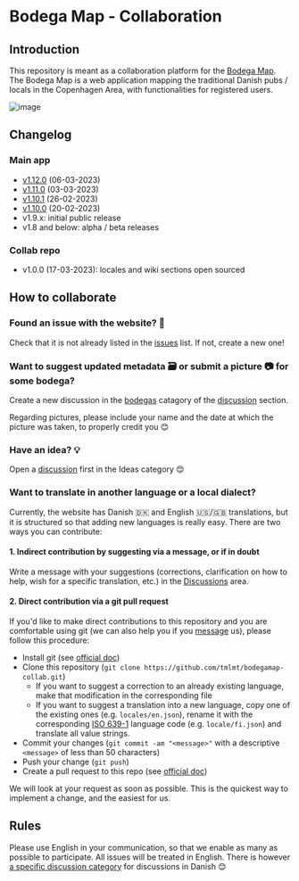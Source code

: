 # Bodega Map - Collaboration

## Introduction

This repository is meant as a collaboration platform for the [Bodega Map](https://www.bodegamap.com). The Bodega Map is a web application mapping the traditional Danish pubs / locals in the Copenhagen Area, with functionalities for registered users.

![image](https://user-images.githubusercontent.com/10244927/218881806-fdea9abe-1264-4ece-9d1c-c1b532c473f2.png)

## Changelog

### Main app

- [v1.12.0](https://github.com/tmlmt/bodegamap-collab/discussions/27) (06-03-2023)
- [v1.11.0](https://github.com/tmlmt/bodegamap-collab/discussions/26) (03-03-2023)
- [v1.10.1](https://github.com/tmlmt/bodegamap-collab/discussions/23) (26-02-2023)
- [v1.10.0](https://github.com/tmlmt/bodegamap-collab/discussions/21) (20-02-2023)
- v1.9.x: initial public release
- v1.8 and below: alpha / beta releases

### Collab repo

- v1.0.0 (17-03-2023): locales and wiki sections open sourced

## How to collaborate

### Found an issue with the website? 🐛

Check that it is not already listed in the [issues](https://github.com/tmlmt/bodegamap-collab/issues) list. If not, create a new one!

### Want to suggest updated metadata 🗃️ or submit a picture 📷 for some bodega?

Create a new discussion in the [bodegas](https://github.com/tmlmt/bodegamap-collab/discussions/categories/bodegas) catagory of the [discussion](https://github.com/tmlmt/bodegamap-collab/discussions) section.

Regarding pictures, please include your name and the date at which the picture was taken, to properly credit you 😊

### Have an idea? 💡

Open a [discussion](https://github.com/tmlmt/bodegamap-collab/discussions) first in the Ideas category 😊

### Want to translate in another language or a local dialect?

Currently, the website has Danish 🇩🇰 and English 🇺🇸/🇬🇧 translations, but it is structured so that adding new languages is really easy. There are two ways you can contribute:

#### 1. Indirect contribution by suggesting via a message, or if in doubt

Write a message with your suggestions (corrections, clarification on how to help, wish for a specific translation, etc.) in the [Discussions](https://github.com/tmlmt/bodegamap-collab/discussions) area.

#### 2. Direct contribution via a git pull request

If you'd like to make direct contributions to this repository and you are comfortable using git (we can also help you if you [message](https://github.com/tmlmt/bodegamap-collab/discussions) us), please follow this procedure:

- Install git (see [official doc](https://github.com/git-guides/install-git))
- Clone this repository (`git clone https://github.com/tmlmt/bodegamap-collab.git`)
  - If you want to suggest a correction to an already existing language, make that modification in the corresponding file
  - If you want to suggest a translation into a new language, copy one of the existing ones (e.g. `locales/en.json`), rename it with the corresponding [ISO 639-1](https://en.wikipedia.org/wiki/List_of_ISO_639-1_codes) language code (e.g. `locale/fi.json`) and translate all value strings.
- Commit your changes (`git commit -am "<message>"` with a descriptive `<message>` of less than 50 characters)
- Push your change (`git push`)
- Create a pull request to this repo (see [official doc](https://docs.github.com/en/pull-requests/collaborating-with-pull-requests/proposing-changes-to-your-work-with-pull-requests/creating-a-pull-request))

We will look at your request as soon as possible. This is the quickest way to implement a change, and the easiest for us.

## Rules

Please use English in your communication, so that we enable as many as possible to participate. All issues will be treated in English. There is however [a specific discussion category](https://github.com/tmlmt/bodegamap-collab/discussions/categories/dansk) for discussions in Danish 😊

